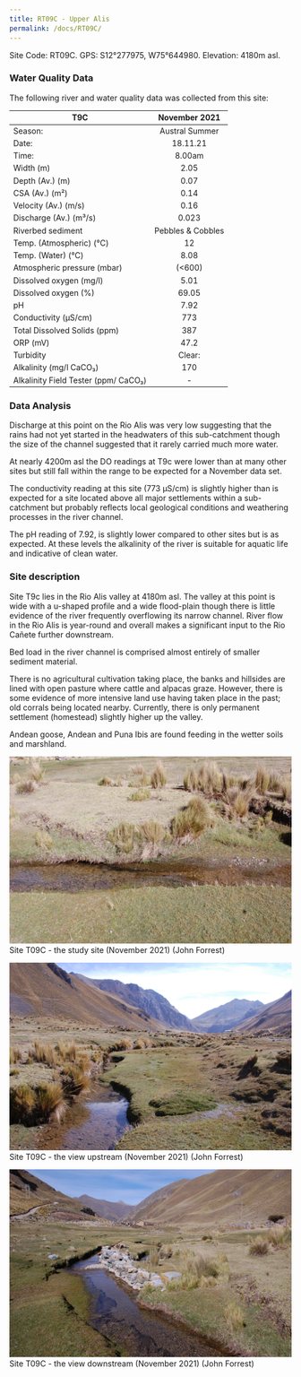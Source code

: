 ```yaml
---
title: RT09C - Upper Alis
permalink: /docs/RT09C/
---
```



Site Code: RT09C.  GPS: S12°277975, W75°644980. Elevation:
4180m asl.


### Water Quality Data

The following river and water quality data was collected from this site:

|     T9C                                     |       November 2021      |
|---------------------------------------------|:------------------------:|
|     Season:                                 |       Austral Summer     |
|     Date:                                   |          18.11.21        |
|     Time:                                   |           8.00am         |
|     Width (m)                               |            2.05          |
|     Depth (Av.) (m)                         |            0.07          |
|     CSA (Av.) (m²)                          |            0.14          |
|     Velocity (Av.) (m/s)                    |            0.16          |
|     Discharge (Av.) (m³/s)                  |           0.023          |
|     Riverbed sediment                       |     Pebbles & Cobbles    |
|     Temp. (Atmospheric) (°C)                |             12           |
|     Temp. (Water) (°C)                      |            8.08          |
|     Atmospheric pressure (mbar)             |           (<600)         |
|     Dissolved oxygen (mg/l)                 |            5.01          |
|     Dissolved oxygen (%)                    |           69.05          |
|     pH                                      |            7.92          |
|     Conductivity (µS/cm)                    |            773           |
|     Total Dissolved Solids (ppm)            |            387           |
|     ORP (mV)                                |            47.2          |
|     Turbidity                               |           Clear:         |
|     Alkalinity (mg/l CaCO₃)                 |            170           |
|     Alkalinity Field Tester (ppm/ CaCO₃)    |             -            |


### Data Analysis
Discharge at this point on the Rio Alis was very low suggesting that the rains had not yet started in the headwaters of this sub-catchment though the size of the channel suggested that it rarely carried much more water.

At nearly 4200m asl the DO readings at T9c were lower than at many other sites but still fall within the range to be expected for a November data set. 

The conductivity reading at this site (773 µS/cm) is slightly higher than is expected for a site located above all major settlements within a sub-catchment but probably reflects local geological conditions and weathering processes in the river channel.

The pH reading of 7.92, is slightly lower compared to other sites but is as expected. At these levels the alkalinity of the river is suitable for aquatic life and indicative of clean water. 


### Site description
Site T9c lies in the Rio Alis valley at 4180m asl. The valley at this point is wide with a u-shaped profile and a wide flood-plain though there is little evidence of the river frequently overflowing its narrow channel. River flow in the Rio Alis is year-round and overall makes a significant input to the Rio Cañete further downstream.

Bed load in the river channel is comprised almost entirely of smaller sediment material. 

There is no agricultural cultivation taking place, the banks and hillsides are lined with open pasture where cattle and alpacas graze. However, there is some evidence of more intensive land use having taken place in the past; old corrals being located nearby. Currently, there is only permanent settlement (homestead) slightly higher up the valley. 

Andean goose, Andean and Puna Ibis are found feeding in the wetter soils and marshland.  


![Site T9C - the study site. (John Forrest)](/assets/SiteDescriptions/T9/T9CSite.JPG)
Site T09C - the study site (November 2021) (John Forrest)


![Site T9C - the study site. (John Forrest)](/assets/SiteDescriptions/T9/T9CViewupstream.JPG)
Site T09C - the view upstream (November 2021) (John Forrest)


![Site T9C - the study site. (John Forrest)](/assets/SiteDescriptions/T9/T9CViewdownstream.JPG)
Site T09C - the view downstream (November 2021) (John Forrest)

